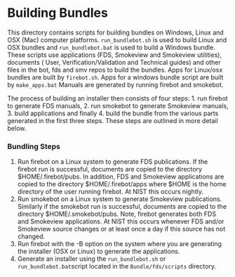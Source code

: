 #  Building Bundles

This directory contains scripts for building bundles on Windows, Linux and OSX (Mac) computer platforms. 
`run_bundlebot.sh` is used to build Linux and OSX bundles and `run_bundlebot.bat` is used to build a Windows bundle. 
These scripts use applications (FDS, Smokeview and Smokeview utilities), documents ( User, Verification/Validation and Technical guides) and other files in the bot, fds and smv repos to build the bundles.
Apps for Linux/osx bundles are built by `firebot.sh`. 
Apps for a windows bundle script are built by `make_apps.bat`
Manuals are generated
by running firebot and smokebot. 

The process of building an installer then consists of four steps: 1. run firebot to generate FDS manuals, 2. run smokebot to generate
Smokeview manuals, 3. build applications and finally 4. build the bundle from the various parts generated in the first three steps.
These steps are outlined in more detail below.

### Bundling Steps

1. Run firebot on a Linux system to generate FDS publications. If the firebot run is successful, documents are copied to the
directory $HOME/.firebot/pubs.  In addition, FDS and Smokeview applications are copied to the directory $HOME/.firebot/apps
where $HOME is the home directory of the user running firebot. At NIST this occurs nightly.
2. Run smokebot on a Linux system to generate Smokeview publications. Similarly if the smokebot run is successful, documents are copied
to the directory $HOME/.smokebot/pubs.  Note, firebot generates both FDS and Smokeview applications.
At NIST this occurs whenever FDS and/or Smokeview source changes or at least once a day if this source has not changed.
3. Run firebot with the -B option on the system where you are generating  the installer (OSX or Linux) to generate the applications. 
4. Generate an installer using the `run_bundlebot.sh` or `run_bundlebot.bat`script located in the `Bundle/fds/scripts` directory.  
